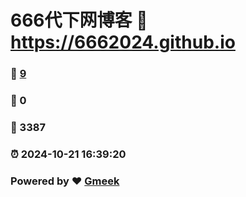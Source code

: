 # 666代下网博客 :link: https://6662024.github.io 
### :page_facing_up: [9](https://6662024.github.io/tag.html) 
### :speech_balloon: 0 
### :hibiscus: 3387 
### :alarm_clock: 2024-10-21 16:39:20 
### Powered by :heart: [Gmeek](https://github.com/Meekdai/Gmeek)
